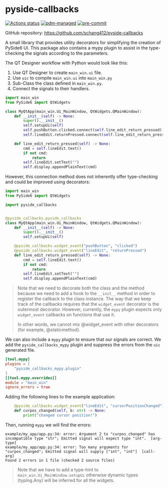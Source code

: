 # pyside-callbacks

[![Actions status](https://github.com/schang412/pyside-callbacks/workflows/CI/badge.svg)](https://github.com/schang412/pyside-callbacks/actions)
[![pdm-managed](https://img.shields.io/badge/pdm-managed-blueviolet)](https://pdm.fming.dev)
[![pre-commit](https://img.shields.io/badge/pre--commit-enabled-brightgreen?logo=pre-commit)](https://github.com/pre-commit/pre-commit)

GitHub repository: https://github.com/schang412/pyside-callbacks

A small library that provides utility decorators for simplifying the creation of PySide6 UI. This package also contains
a mypy plugin to assist in the type-checking the signals according to the parameters.


The QT Designer workflow with Python would look like this:
1. Use QT Designer to create `main_win.ui` file.
2. Use `uic` to compile `main_win.ui` into `main_win.py`
3. Sub-Class the class defined in `main_win.py`.
4. Connect the signals to their handlers.

```python
import main_win
from PySide6 import QtWidgets

class MyQtApp(main_win.Ui_MainWindow, QtWidgets.QMainWindow):
    def __init__(self) -> None:
        super().__init__()
        self.setupUi(self)
        self.pushButton.clicked.connect(self.line_edit_return_pressed)
        self.lineEdit.returnPressed.connect(self.line_edit_return_pressed)

    def line_edit_return_pressed(self) -> None:
        cmd = self.lineEdit.text()
        if not cmd:
            return
        self.lineEdit.setText("")
        self.display.appendPlainText(cmd)
```

However, this connection method does not inherently offer type-checking and could be improved using decorators:
```python
import main_win
from PySide6 import QtWidgets

import pyside_callbacks


@pyside_callbacks.pyside_callbacks
class MyQtApp(main_win.Ui_MainWindow, QtWidgets.QMainWindow):
    def __init__(self) -> None:
        super().__init__()
        self.setupUi(self)

    @pyside_callbacks.widget_event("pushButton", "clicked")
    @pyside_callbacks.widget_event("lineEdit", "returnPressed")
    def line_edit_return_pressed(self) -> None:
        cmd = self.lineEdit.text()
        if not cmd:
            return
        self.lineEdit.setText("")
        self.display.appendPlainText(cmd)
```

> Note that we need to decorate both the class and the method because we need to add a hook to the `__init__` method in order to
> register the callback to the class instance. The way that we keep track of the callbacks requires that the `widget_event` decorator
> is the outermost decorator. However, currently, the `mypy` plugin expects only `widget_event` callbacks on functions that use it.
>
> In other words, we cannot mix @widget_event with other decorators (for example, @staticmethod).

We can also include a `mypy` plugin to ensure that our signals are correct. We add the `pyside_callbacks_mypy` plugin and suppress the errors from the `uic` generated file.
```toml
[tool.mypy]
plugins = [
    "pyside_callbacks_mypy.plugin"
]
[[tool.mypy.overrides]]
module = "main_win"
ignore_errors = true
```

Adding the following lines to the example application:
```python
    @pyside_callbacks.widget_event("lineEdit", "cursorPositionChanged")
    def curpos_changed(self, b: str) -> None:
        print("changed cursor position!")
```

Then, running `mypy` we will find the errors:
```shell
example/my_app/app.py:34: error: Argument 2 to "curpos_changed" has incompatible type "str"; Emitted signal will expect type "int".  [arg-type]
example/my_app/app.py:34: error: Too many arguments for "curpos_changed"; Emitted signal will supply ["int", "int"]  [call-arg]
Found 2 errors in 1 file (checked 2 source files)
```

> Note that we have to add a type-hint to `main_win.Ui_MainWindow.setupUi` otherwise dynamic types (typing.Any) will be inferred for all the widgets.
